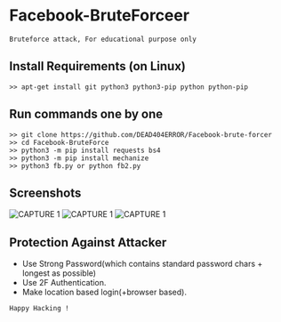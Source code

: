 # Facebook-BruteForceer
```
Bruteforce attack, For educational purpose only
```
## Install Requirements (on Linux)
```
>> apt-get install git python3 python3-pip python python-pip
```

## Run commands one by one
```
>> git clone https://github.com/DEAD404ERROR/Facebook-brute-forcer
>> cd Facebook-BruteForce
>> python3 -m pip install requests bs4
>> python3 -m pip install mechanize
>> python3 fb.py or python fb2.py
```

## Screenshots
![CAPTURE 1](https://github.com/IAmBlackHacker/Facebook-BruteForce/blob/master/Screenshots/Capture1.JPG)
![CAPTURE 1](https://github.com/IAmBlackHacker/Facebook-BruteForce/blob/master/Screenshots/Capture2.JPG)
![CAPTURE 1](https://github.com/IAmBlackHacker/Facebook-BruteForce/blob/master/Screenshots/Capture3.JPG)

## Protection Against Attacker
* Use Strong Password(which contains standard password chars + longest as possible)
* Use 2F Authentication.
* Make location based login(+browser based).

~~~
Happy Hacking !
~~~
